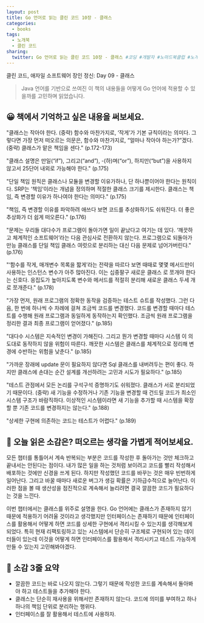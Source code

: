 ```yaml
---
layout: post
title: Go 언어로 읽는 클린 코드 10장 - 클래스
categories:
  - books
tags:
  - 노개북
  - 클린 코드
sharing:
  twitter: Go 언어로 읽는 클린 코드 10장 - 클래스 #코딩 #개발자 #노마드북클럽 #노개북
---
```


클린 코드, 애자일 소프트웨어 장인 정신: Day 09 - 클래스

> Java 언어를 기반으로 쓰여진 이 책의 내용들을 어떻게 Go 언어에 적용할 수 있을까를 고민하며 읽었습니다.

## 😀 책에서 기억하고 싶은 내용을 써보세요.

"클래스는 작아야 한다. (중략) 함수와 마찬가지로, ‘작게’가 기본 규칙이라는 의미다. 그렇다면 가장 먼저 떠오르는 의문은, 함수와 마찬가지로, “얼마나 작아야 하는가?”겠다. (중략) 클래스가 맡은 책임을 센다." (p.172-173)

"클래스 설명은 만일(“if”), 그리고(“and”), -(하)며(“or”), 하지만(“but”)을 사용하지 않고서 25단어 내외로 가능해야 한다." (p.175)

"단일 책임 원칙은 클래스나 모듈을 변경할 이유가하나, 단 하나뿐이어야 한다는 원칙이다. SRP는 ‘책임’이라는 개념을 정의하며 적절한 클래스 크기를 제시한다. 클래스는 책임, 즉 변경할 이유가 하나여야 한다는 의미다." (p.175)

"책임, 즉 변경할 이유를 파악하려 애쓰다 보면 코드를 추상화하기도 쉬워진다. 더 좋은 추상화가 더 쉽게 떠오른다." (p.176)

"문제는 우리들 대다수가 프로그램이 돌아가면 일이 끝났다고 여기는 데 있다. ‘깨끗하고 체계적인 소프트웨어’라는 다음 관심사로 전환하지 않는다. 프로그램으로 되돌아가 만능 클래스를 단일 책임 클래스 여럿으로 분리하는 대신 다음 문제로 넘어가버린다." (p.176)

"‘함수를 작게, 매개변수 목록을 짧게’라는 전략을 따르다 보면 때때로 몇몇 메서드만이 사용하는 인스턴스 변수가 아주 많아진다. 이는 십중팔구 새로운 클래스 로 쪼개야 한다는 신호다. 응집도가 높아지도록 변수와 메서드를 적절히 분리해 새로운 클래스 두세 개로 쪼개준다." (p.178)

"가장 먼저, 원래 프로그램의 정확한 동작을 검증하는 테스트 슈트를 작성했다. 그런 다음, 한 번에 하나씩 수 차례에 걸쳐 조금씩 코드를 변경했다. 코드를 변경할 때마다 테스트를 수행해 원래 프로그램과 동일하게 동작하는지 확인했다. 조금씩 원래 프로그램을 정리한 결과 최종 프로그램이 얻어졌다." (p.185)

"대다수 시스템은 지속적인 변경이 가해진다. 그리고 뭔가 변경할 때마다 시스템 이 의도대로 동작하지 않을 위험이 따른다. 깨끗한 시스템은 클래스를 체계적으로 정리해 변경에 수반하는 위험을 낮춘다." (p.185)

"가까운 장래에 update 문이 필요하지 않다면 Sql 클래스를 내버려두는 편이 좋다. 하지만 클래스에 손대는 순간 설계를 개선하려는 고민과 시도가 필요하다." (p.185)

"테스트 관점에서 모든 논리를 구석구석 증명하기도 쉬워졌다. 클래스가 서로 분리되었기 때문이다. (중략) 새 기능을 수정하거나 기존 기능을 변경할 때 건드릴 코드가 최소인 시스템 구조가 바람직하다. 이상적인 시스템이라면 새 기능을 추가할 때 시스템을 확장 할 뿐 기존 코드를 변경하지는 않는다." (p.188)

"상세한 구현에 의존하는 코드는 테스트가 어렵다." (p.189)

## 🤔 오늘 읽은 소감은? 떠오르는 생각을 가볍게 적어보세요.

모든 챕터를 통틀어서 계속 반복되는 부분은 코드를 작성한 후 돌아가는 것만 체크하고 끝내서는 안된다는 점이다. 내가 많은 일을 하는 것처럼 보이려고 코드를 빨리 작성해서 배포하는 것에만 신경을 쓰게 된다. 하지만 작성했던 코드를 바꾸는 것은 매우 빈번하게 일어난다. 그리고 바꿀 때마다 새로운 버그가 생길 확률은 기하급수적으로 늘어난다. 이러한 점을 볼 때 생산성을 점진적으로 계속해서 늘리려면 결국 깔끔한 코드가 필요하다는 것을 느낀다.

이번 챕터에서는 클래스를 위주로 설명을 한다. Go 언어에는 클래스가 존재하지 않기 때문에 적용하기 어려울 것이라고 생각했지만 인터페이스는 존재하기 때문에 인터페이스를 활용해서 어떻게 하면 코드를 상세한 구현에서 격리시킬 수 있는지를 생각해보게 되었다. 특히 현재 리팩토링하고 있는 시스템에서 단순히 구조체로 구현되어 있는 데이터들이 있는데 이것을 어떻게 하면 인터페이스를 활용해서 격리시키고 테스트 가능하게 만들 수 있는지 고민해봐야겠다.

## 👀 소감 3줄 요약

- 깔끔한 코드는 바로 나오지 않는다. 그렇기 때문에 작성한 코드를 계속해서 돌아봐야 하고 테스트들을 추가해야 한다.
- 클래스는 단순히 재사용을 위해서만 존재하지 않는다. 코드에 의미를 부여하고 하나하나의 책임 단위로 분리하는 행위다.
- 인터페이스를 잘 활용해서 테스트에 사용하자.